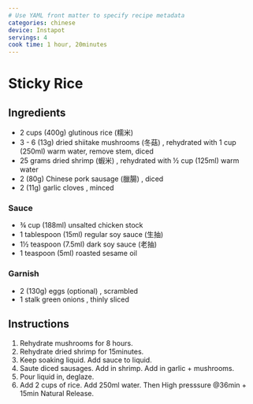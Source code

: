 ```yaml
---
# Use YAML front matter to specify recipe metadata
categories: chinese
device: Instapot
servings: 4
cook time: 1 hour, 20minutes
---
```


# Sticky Rice

## Ingredients

- 2 cups (400g) glutinous rice (糯米)
- 3 - 6 (13g) dried shiitake mushrooms (冬菇) , rehydrated with 1 cup (250ml) warm water, remove stem, diced
- 25 grams dried shrimp (蝦米) , rehydrated with ½ cup (125ml) warm water
- 2 (80g) Chinese pork sausage (臘腸) , diced
- 2 (11g) garlic cloves , minced

### Sauce

- ¾ cup (188ml) unsalted chicken stock
- 1 tablespoon (15ml) regular soy sauce (生抽)
- 1½ teaspoon (7.5ml) dark soy sauce (老抽)
- 1 teaspoon (5ml) roasted sesame oil

### Garnish

- 2 (130g) eggs (optional) , scrambled
- 1 stalk green onions , thinly sliced 

## Instructions

1. Rehydrate mushrooms for 8 hours.
2. Rehydrate dried shrimp for 15minutes.
3. Keep soaking liquid. Add sauce to liquid.
4. Saute diced sausages. Add in shrimp. Add in garlic + mushrooms.
5. Pour liquid in, deglaze.
6. Add 2 cups of rice. Add 250ml water. Then High presssure @36min + 15min Natural Release.
